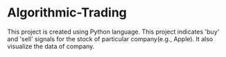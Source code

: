 # Algorithmic-Trading
This project is created using Python language. This project indicates 'buy' and 'sell' signals for the stock of particular company(e.g., Apple). It also visualize the data of company.
